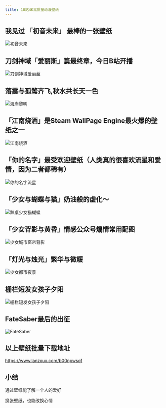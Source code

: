 ```yaml
---
title: 10站4K高质量动漫壁纸
---
```




## 我见过 「初音未来」 最棒的一张壁纸

![初音未来](https://www.v2fy.com/asset/0i/jikemiji/jikemiji-md/kr-000063.assets/%E5%88%9D%E9%9F%B3%E6%9C%AA%E6%9D%A5.jpg)



## 刀剑神域「爱丽斯」篇最终章，今日B站开播

![刀剑神域爱丽丝](https://www.v2fy.com/asset/0i/jikemiji/jikemiji-md/kr-000063.assets/%E5%88%80%E5%89%91%E7%A5%9E%E5%9F%9F%E7%88%B1%E4%B8%BD%E4%B8%9D.jpg)



## 落霞与孤鹜齐飞,秋水共长天一色

![海岸黎明](https://www.v2fy.com/asset/0i/jikemiji/jikemiji-md/kr-000063.assets/%E6%B5%B7%E5%B2%B8%E9%BB%8E%E6%98%8E.jpg)



## 「江南烧酒」是Steam WallPage Engine最火爆的壁纸之一

![江南烧酒](https://www.v2fy.com/asset/0i/jikemiji/jikemiji-md/kr-000063.assets/%E6%B1%9F%E5%8D%97%E7%83%A7%E9%85%92.jpg)



## 「你的名字」最受欢迎壁纸（人类真的很喜欢流星和爱情，因为二者都稀有）



![你的名字流星](https://www.v2fy.com/asset/0i/jikemiji/jikemiji-md/kr-000063.assets/%E4%BD%A0%E7%9A%84%E5%90%8D%E5%AD%97%E6%B5%81%E6%98%9F.jpg)



## 「少女与蝴蝶与猫」奶油般的虚化～



![趴桌少女猫蝴蝶](https://www.v2fy.com/asset/0i/jikemiji/jikemiji-md/kr-000063.assets/%E8%B6%B4%E6%A1%8C%E5%B0%91%E5%A5%B3%E7%8C%AB%E8%9D%B4%E8%9D%B6.jpg)



## 「少女背影与黄昏」情感公众号煽情常用配图

![少女城市窗帘背影](https://www.v2fy.com/asset/0i/jikemiji/jikemiji-md/kr-000063.assets/%E5%B0%91%E5%A5%B3%E5%9F%8E%E5%B8%82%E7%AA%97%E5%B8%98%E8%83%8C%E5%BD%B1.jpg)





## 「灯光与烛光」繁华与微暖

![少女都市夜景](https://www.v2fy.com/asset/0i/jikemiji/jikemiji-md/kr-000063.assets/%E5%B0%91%E5%A5%B3%E9%83%BD%E5%B8%82%E5%A4%9C%E6%99%AF.jpg)



## 栅栏短发女孩子夕阳

![栅栏短发女孩子夕阳](https://www.v2fy.com/asset/0i/jikemiji/jikemiji-md/kr-000063.assets/%E6%A0%85%E6%A0%8F%E7%9F%AD%E5%8F%91%E5%A5%B3%E5%AD%A9%E5%AD%90%E5%A4%95%E9%98%B3.jpg)



## FateSaber最后的出征

![FateSaber](https://www.v2fy.com/asset/0i/jikemiji/jikemiji-md/kr-000063.assets/FateSaber.jpg)





## 以上壁纸批量下载地址



https://www.lanzoux.com/b00npwsqf



## 小结



通过壁纸能了解一个人的爱好

换张壁纸，也能改换心情









